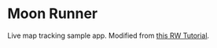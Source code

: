 # Moon Runner

Live map tracking sample app. Modified from [this RW Tutorial](https://www.raywenderlich.com/553-how-to-make-an-app-like-runkeeper-part-1).
